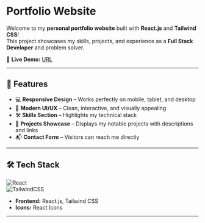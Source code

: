 # Portfolio Website

Welcome to my **personal portfolio website** built with **React.js** and **Tailwind CSS**!  
This project showcases my skills, projects, and experience as a **Full Stack Developer** and problem solver.  

🔗 **Live Demo:** [URL](#)  

---

## 🚀 Features

- 💻 **Responsive Design** – Works perfectly on mobile, tablet, and desktop  
- 🎨 **Modern UI/UX** – Clean, interactive, and visually appealing  
- 🛠 **Skills Section** – Highlights my technical stack  
- 📂 **Projects Showcase** – Displays my notable projects with descriptions and links  
- 📬 **Contact Form** – Visitors can reach me directly   

---

## 🛠 Tech Stack

![React](https://img.shields.io/badge/React-61DAFB?style=for-the-badge&logo=react&logoColor=white)  
![TailwindCSS](https://img.shields.io/badge/TailwindCSS-06B6D4?style=for-the-badge&logo=tailwind-css&logoColor=white)   

- **Frontend:** React.js, Tailwind CSS
- **Icons:** React Icons    
---

